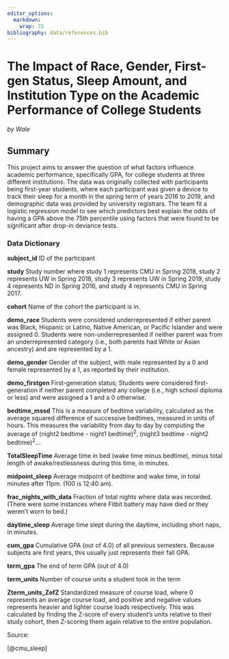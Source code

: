 ```yaml
---
editor_options: 
  markdown: 
    wrap: 72
bibliography: data/references.bib
---
```


# The Impact of Race, Gender, First-gen Status, Sleep Amount, and Institution Type on the Academic Performance of College Students

*by Wale*

## Summary

This project aims to answer the question of what factors influence
academic performance, specifically GPA, for college students at three
different institutions. The data was originally collected with
participants being first-year students, where each participant was given
a device to track their sleep for a month in the spring term of years
2016 to 2019, and demographic data was provided by university
registrars. The team fit a logistic regression model to see which
predictors best explain the odds of having a GPA above the 75th
percentile using factors that were found to be significant after drop-in
deviance tests.

### Data Dictionary

**subject_id** ID of the participant

**study** Study number where study 1 represents CMU in Spring 2018,
study 2 represents UW in Spring 2018, study 3 represents UW in Spring
2019, study 4 represents ND in Spring 2016, and study 4 represents CMU
in Spring 2017.

**cohort** Name of the cohort the participant is in.

**demo_race** Students were considered underrepresented if either parent
was Black, Hispanic or Latino, Native American, or Pacific Islander and
were assigned 0. Students were non-underrepresented if neither parent
was from an underrepresented category (i.e., both parents had White or
Asian ancestry) and are represented by a 1.

**demo_gender** Gender of the subject, with male represented by a 0 and
female represented by a 1, as reported by their institution.

**demo_firstgen** First-generation status; Students were considered
first-generation if neither parent completed any college (i.e., high
school diploma or less) and were assigned a 1 and a 0 otherwise.

**bedtime_mssd** This is a measure of bedtime variability, calculated as
the average squared difference of successive bedtimes, measured in units
of hours. This measures the variability from day to day by computing the
average of (night2 bedtime - night1 bedtime)$^2$, (night3 bedtime -
night2 bedtime)$^2$...

**TotalSleepTime** Average time in bed (wake time minus bedtime), minus
total length of awake/restlessness during this time, in minutes.

**midpoint_sleep** Average midpoint of bedtime and wake time, in total
minutes after 11pm. (100 is 12:40 am).

**frac_nights_with_data** Fraction of total nights where data was
recorded. (There were some instances where Fitbit battery may have died
or they weren’t worn to bed.)

**daytime_sleep** Average time slept during the daytime, including short
naps, in minutes.

**cum_gpa** Cumulative GPA (out of 4.0) of all previous semesters.
Because subjects are first years, this usually just represents their
fall GPA.

**term_gpa** The end of term GPA (out of 4.0)

**term_units** Number of course units a student took in the term

**Zterm_units_ZofZ** Standardized measure of course load, where 0
represents an average course load, and positive and negative values
represents heavier and lighter course loads respectively. This was
calculated by finding the Z-score of every student’s units relative to
their study cohort, then Z-scoring them again relative to the entire
population.

Source:

[@cmu_sleep]
